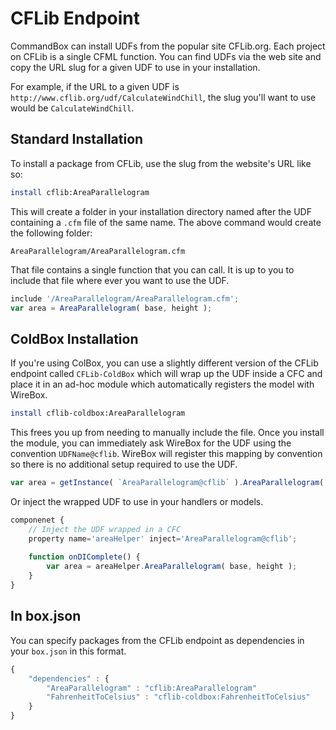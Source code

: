 # CFLib Endpoint

CommandBox can install UDFs from the popular site CFLib.org.  Each project on CFLib is a single CFML function.  You can find UDFs via the web site and copy the URL slug for a given UDF to use in your installation.  

For example, if the URL to a given UDF is `http://www.cflib.org/udf/CalculateWindChill`, the slug you'll want to use would be `CalculateWindChill`.

## Standard Installation

To install a package from CFLib, use the slug from the website's URL like so:

```bash
install cflib:AreaParallelogram
```

This will  create a folder in your installation directory named after the UDF containing a `.cfm` file of the same name.  The above command would create the following folder:

```
AreaParallelogram/AreaParallelogram.cfm
```

That file contains a single function that you can call.  It is up to you to include that file where ever you want to use the UDF.

```js
include '/AreaParallelogram/AreaParallelogram.cfm';
var area = AreaParallelogram( base, height );
```

## ColdBox Installation

If you're using ColBox, you can use a slightly different version of the CFLib endpoint called `CFLib-ColdBox` which will wrap up the UDF inside a CFC and place it in an ad-hoc module which automatically registers the model with WireBox.


```bash
install cflib-coldbox:AreaParallelogram
```

This frees you up from needing to manually include the file.  Once you install the module, you can immediately ask WireBox for the UDF using the convention `UDFName@cflib`.  WireBox will register this mapping by convention so there is no additional setup required to use the UDF.

```js
var area = getInstance( `AreaParallelogram@cflib` ).AreaParallelogram( base, height );
```

Or inject the wrapped UDF to use in your handlers or models. 

```js
componenet {
    // Inject the UDF wrapped in a CFC
    property name='areaHelper' inject='AreaParallelogram@cflib';
    
    function onDIComplete() {
        var area = areaHelper.AreaParallelogram( base, height );
    }
}
```

## In box.json

You can specify packages from the CFLib endpoint as dependencies in your `box.json` in this format.  

```javascript
{
    "dependencies" : {
        "AreaParallelogram" : "cflib:AreaParallelogram"
        "FahrenheitToCelsius" : "cflib-coldbox:FahrenheitToCelsius"
    }
}

```
